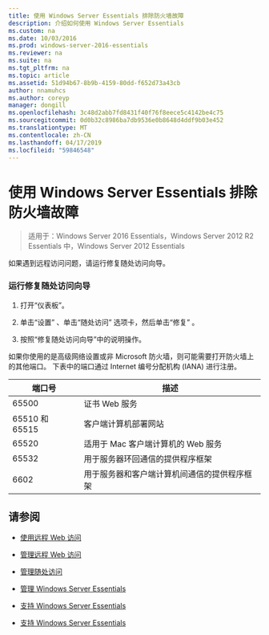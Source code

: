 ```yaml
---
title: 使用 Windows Server Essentials 排除防火墙故障
description: 介绍如何使用 Windows Server Essentials
ms.custom: na
ms.date: 10/03/2016
ms.prod: windows-server-2016-essentials
ms.reviewer: na
ms.suite: na
ms.tgt_pltfrm: na
ms.topic: article
ms.assetid: 51d94b67-8b9b-4159-80dd-f652d73a43cb
author: nnamuhcs
ms.author: coreyp
manager: dongill
ms.openlocfilehash: 3c48d2abb7fd8431f40f76f8eece5c4142be4c75
ms.sourcegitcommit: 0d0b32c8986ba7db9536e0b8648d4ddf9b03e452
ms.translationtype: MT
ms.contentlocale: zh-CN
ms.lasthandoff: 04/17/2019
ms.locfileid: "59846548"
---
```

# <a name="troubleshoot-your-firewall-in-windows-server-essentials"></a>使用 Windows Server Essentials 排除防火墙故障
 
>适用于：Windows Server 2016 Essentials，Windows Server 2012 R2 Essentials 中，Windows Server 2012 Essentials
  
 如果遇到远程访问问题，请运行修复随处访问向导。  
  
### <a name="to-run-the-repair-anywhere-access-wizard"></a>运行修复随处访问向导  
  
1.  打开“仪表板”。  
  
2.  单击“设置” 、单击“随处访问”  选项卡，然后单击“修复” 。  
  
3.  按照“修复随处访问向导”中的说明操作。  
  
 如果你使用的是高级网络设置或非 Microsoft 防火墙，则可能需要打开防火墙上的其他端口。 下表中的端口通过 Internet 编号分配机构 (IANA) 进行注册。  
  
|端口号|描述|  
|-----------------|-----------------|  
|65500|证书 Web 服务|  
|65510 和 65515|客户端计算机部署网站|  
|65520|适用于 Mac 客户端计算机的 Web 服务|  
|65532|用于服务器环回通信的提供程序框架|  
|6602|用于服务器和客户端计算机间通信的提供程序框架|  
  
## <a name="see-also"></a>请参阅  
  
-   [使用远程 Web 访问](../use/Use-Remote-Web-Access-in-Windows-Server-Essentials.md)  
  
-   [管理远程 Web 访问](../manage/Manage-Remote-Web-Access-in-Windows-Server-Essentials.md)  
  
-   [管理随处访问](../manage/Manage-Anywhere-Access-in-Windows-Server-Essentials.md)  
  
-   [管理 Windows Server Essentials](../manage/Manage-Windows-Server-Essentials.md)  
  

-   [支持 Windows Server Essentials](Support-Windows-Server-Essentials.md)

-   [支持 Windows Server Essentials](../support/Support-Windows-Server-Essentials.md)

